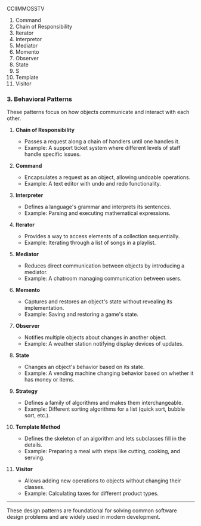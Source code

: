 
CCIIMMOSSTV

1. Command
2. Chain of Responsibility
3. Iterator
4. Interpretor
5. Mediator
6. Momento
7. Observer
8. State
9. S
10. Template
11. Visitor

### **3. Behavioral Patterns**  
These patterns focus on how objects communicate and interact with each other.

1. **Chain of Responsibility**  
   - Passes a request along a chain of handlers until one handles it.
   - Example: A support ticket system where different levels of staff handle specific issues.

2. **Command**  
   - Encapsulates a request as an object, allowing undoable operations.
   - Example: A text editor with undo and redo functionality.

3. **Interpreter**  
   - Defines a language's grammar and interprets its sentences.
   - Example: Parsing and executing mathematical expressions.

4. **Iterator**  
   - Provides a way to access elements of a collection sequentially.
   - Example: Iterating through a list of songs in a playlist.

5. **Mediator**  
   - Reduces direct communication between objects by introducing a mediator.
   - Example: A chatroom managing communication between users.

6. **Memento**  
   - Captures and restores an object's state without revealing its implementation.
   - Example: Saving and restoring a game's state.

7. **Observer**  
   - Notifies multiple objects about changes in another object.
   - Example: A weather station notifying display devices of updates.

8. **State**  
   - Changes an object's behavior based on its state.
   - Example: A vending machine changing behavior based on whether it has money or items.

9. **Strategy**  
   - Defines a family of algorithms and makes them interchangeable.
   - Example: Different sorting algorithms for a list (quick sort, bubble sort, etc.).

10. **Template Method**  
    - Defines the skeleton of an algorithm and lets subclasses fill in the details.
    - Example: Preparing a meal with steps like cutting, cooking, and serving.

11. **Visitor**  
    - Allows adding new operations to objects without changing their classes.
    - Example: Calculating taxes for different product types.

---

These design patterns are foundational for solving common software design problems and are widely used in modern development.
